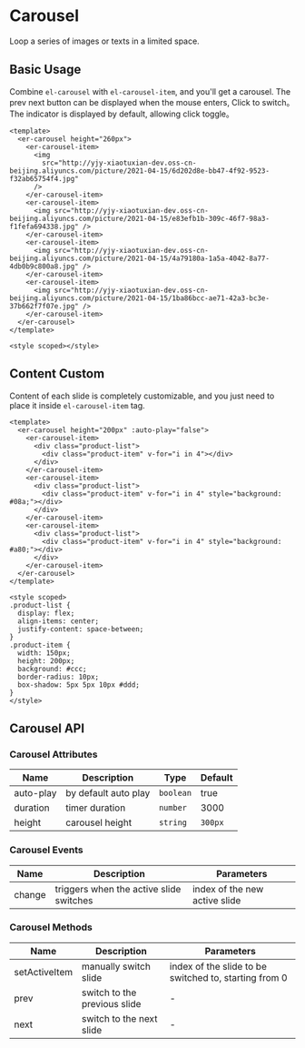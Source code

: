   # Carousel

Loop a series of images or texts in a limited space.


## Basic Usage

Combine `el-carousel` with `el-carousel-item`, and you'll get a carousel. The prev next button can be displayed when the mouse enters, Click to switch。The indicator is displayed by default, allowing click toggle。

```vue preview
<template>
  <er-carousel height="260px">
    <er-carousel-item>
      <img
        src="http://yjy-xiaotuxian-dev.oss-cn-beijing.aliyuncs.com/picture/2021-04-15/6d202d8e-bb47-4f92-9523-f32ab65754f4.jpg"
      />
    </er-carousel-item>
    <er-carousel-item>
      <img src="http://yjy-xiaotuxian-dev.oss-cn-beijing.aliyuncs.com/picture/2021-04-15/e83efb1b-309c-46f7-98a3-f1fefa694338.jpg" />
    </er-carousel-item>
    <er-carousel-item>
      <img src="http://yjy-xiaotuxian-dev.oss-cn-beijing.aliyuncs.com/picture/2021-04-15/4a79180a-1a5a-4042-8a77-4db0b9c800a8.jpg" />
    </er-carousel-item>
    <er-carousel-item>
      <img src="http://yjy-xiaotuxian-dev.oss-cn-beijing.aliyuncs.com/picture/2021-04-15/1ba86bcc-ae71-42a3-bc3e-37b662f7f07e.jpg" />
    </er-carousel-item>
  </er-carousel>
</template>

<style scoped></style>
```

## Content Custom

Content of each slide is completely customizable, and you just need to place it inside `el-carousel-item` tag. 

```vue preview
<template>
  <er-carousel height="200px" :auto-play="false">
    <er-carousel-item>
      <div class="product-list">
        <div class="product-item" v-for="i in 4"></div>
      </div>  
    </er-carousel-item>
    <er-carousel-item>
      <div class="product-list">
        <div class="product-item" v-for="i in 4" style="background: #08a;"></div>
      </div> 
    </er-carousel-item>
    <er-carousel-item>
      <div class="product-list">
        <div class="product-item" v-for="i in 4" style="background: #a80;"></div>
      </div> 
    </er-carousel-item>
  </er-carousel>
</template>

<style scoped>
.product-list {
  display: flex;
  align-items: center;
  justify-content: space-between;
}
.product-item {
  width: 150px;
  height: 200px;
  background: #ccc;
  border-radius: 10px;
  box-shadow: 5px 5px 10px #ddd;
}
</style>
```

## Carousel API

### Carousel Attributes

| Name | Description | Type | Default |
| ---- | ----------- | ---- | ---- |
| auto-play | by default auto play | `boolean` | true |
| duration | timer duration | `number` | 3000 |
| height | carousel height | `string` | `300px`|


### Carousel Events

| Name | Description | Parameters |
| ---- | ----------- | ---- |
| change | triggers when the active slide switches | index of the new active slide |

### Carousel Methods

| Name | Description | Parameters |
| ---- | ----------- | ---- |
| setActiveItem | manually switch slide | index of the slide to be switched to, starting from 0 |
| prev | switch to the previous slide | - |
| next | switch to the next slide | - |


